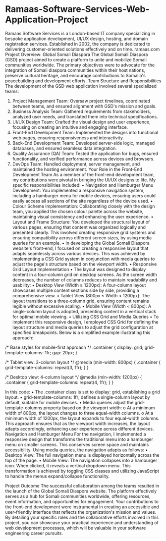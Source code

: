 # Ramaas-Software-Services-Web-Application-Project

Ramaas Software Services is a London-based IT company specializing in bespoke application development, UI/UX design, hosting, and domain registration services. Established in 2002, the company is dedicated to delivering customer-oriented solutions effectively and on time. 
ramaas.com
Project Overview: Global Somali Diaspora
The Global Somali Diaspora (GSD) project aimed to create a platform to unite and mobilize Somali communities worldwide. The primary objectives were to advocate for the integration of Somali diaspora communities within their host nations, preserve cultural heritage, and encourage contributions to Somalia's peacebuilding and development efforts.
Team Structure and Responsibilities
The development of the GSD web application involved several specialized teams:
1.	Project Management Team: Oversaw project timelines, coordinated between teams, and ensured alignment with GSD's mission and goals.
2.	Business Analysis Team: Gathered requirements from stakeholders, analyzed user needs, and translated them into technical specifications.
3.	UI/UX Design Team: Crafted the visual design and user experience, focusing on creating an intuitive and engaging interface.
4.	Front-End Development Team: Implemented the designs into functional web pages, ensuring responsiveness and interactivity.
5.	Back-End Development Team: Developed server-side logic, managed databases, and ensured seamless data integration.
6.	Quality Assurance (QA) Team: Tested the application for bugs, ensured functionality, and verified performance across devices and browsers.
7.	DevOps Team: Handled deployment, server management, and maintained the hosting environment.
Your Role in the Front-End Development Team
As a member of the front-end development team, my contributions were pivotal in bringing the UI/UX designs to life. My specific responsibilities included:
•	Navigation and Hamburger Menu Development: You implemented a responsive navigation system, including a hamburger menu for mobile devices, ensuring users could easily access all sections of the site regardless of the device used.
•	Colour Scheme Implementation: Collaborating closely with the design team, you applied the chosen colour palette across the website, maintaining visual consistency and enhancing the user experience.
•	Layout and Frame Structure: You developed the structural layout of various pages, ensuring that content was organized logically and presented clearly. This involved creating responsive grid systems and ensuring compatibility across different screen sizes, by using media queries for an example.
•	In developing the Global Somali Diaspora website's front-end, I focused on creating a responsive layout that adapts seamlessly across various devices. This was achieved by implementing a CSS Grid system in conjunction with media queries to adjust the page's structure based on the viewport width.
•	Responsive Grid Layout Implementation
•	The layout was designed to display content in a four-column grid on desktop screens. As the screen width decreases, the number of columns reduces to maintain readability and usability:
•	Desktop View (Width ≥ 1200px): A four-column layout showcases multiple content sections side by side, providing a comprehensive view.
•	Tablet View (800px ≤ Width < 1200px): The layout transitions to a three-column grid, ensuring content remains legible without excessive scaling.
•	Mobile View (Width < 800px): A single-column layout is adopted, presenting content in a vertical stack for optimal mobile viewing.
•	Utilizing CSS Grid and Media Queries
•	To implement this responsive design, I employed CSS Grid for defining the layout structure and media queries to adjust the grid configuration at specified breakpoints. Below is a simplified example illustrating this approach:




/* Base styles for mobile-first approach */
.container {
    display: grid;
    grid-template-columns: 1fr;
    gap: 20px;
  }
  
  /* Tablet view: 3-column layout */
  @media (min-width: 800px) {
    .container {
      grid-template-columns: repeat(3, 1fr);
    }
  }
  
  /* Desktop view: 4-column layout */
  @media (min-width: 1200px) {
    .container {
      grid-template-columns: repeat(4, 1fr);
    }
  }












In this code:
•	The .container class is set to display: grid, establishing a grid layout.
•	grid-template-columns: 1fr; defines a single-column layout by default, suitable for mobile devices.
•	Media queries adjust the grid-template-columns property based on the viewport width:
o	At a minimum width of 800px, the layout changes to three equal-width columns.
o	At a minimum width of 1200px, the layout expands to four equal-width columns.
This approach ensures that as the viewport width increases, the layout adapts accordingly, enhancing user experience across different devices.
Navigation and Hamburger Menu
For the navigation, I implemented a responsive design that transforms the traditional menu into a hamburger menu on smaller screens. This conserves screen space and maintains accessibility. Using media queries, the navigation adapts as follows:
•	Desktop View: The full navigation menu is displayed horizontally across the top of the page.
•	Mobile View: The navigation collapses into a hamburger icon. When clicked, it reveals a vertical dropdown menu.
This transformation is achieved by toggling CSS classes and utilizing JavaScript to handle the menus expand/collapse functionality.





Project Outcome
The successful collaboration among the teams resulted in the launch of the Global Somali Diaspora website. The platform effectively serves as a hub for Somali communities worldwide, offering resources, event information, and opportunities for engagement. Your contributions to the front-end development were instrumental in creating an accessible and user-friendly interface that reflects the organization's mission and values.
By detailing your specific roles and the collaborative efforts involved in this project, you can showcase your practical experience and understanding of web development processes, which will be valuable in your software engineering career pursuits.
